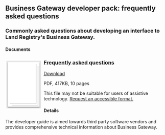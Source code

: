 ## Business Gateway developer pack: frequently asked questions

### Commonly asked questions about developing an interface to Land Registry's Business Gateway.

#### Documents
<h3><img style="float: left; margin: 0px 5px 0px 0px" src="../../images/file.png"> <a href="../../pdfs/definitions/business-gateway-FAQ.pdf">Frequently asked questions</a></h3>
<a download="business-gateway-FAQ.pdf" href="../../pdfs/definitions/business-gateway-FAQ.pdf">Download</a>

PDF, 417KB, 10 pages

This file may not be suitable for users of assistive technology. <a href="#" onclick="toggle_visibility('foo1');return false;">Request an accessible format.</a>
<div style="display:none" id="foo1">
If you use assistive technology (such as a screen reader) and need a version of this document in a more accessible format, please email <a href="mailto:customersupport@landregistry.gov.uk?body=Details%20of%20document%20required%3A%0A%0A%20%20Title%3A%20Validation%20diagram%0A%20%20Original%20format%3A%20pdf%0A%0APlease%20tell%20us%3A%0A%0A%20%201.%20What%20makes%20this%20format%20unsuitable%20for%20you%3F%0A%20%202.%20What%20format%20you%20would%20prefer%3F%0A%20%20%20%20%20%20&amp;subject=Request%20for%20%27Validation%20diagram%27%20in%20an%20alternative%20format">customersupport@landregistry.gov.uk</a>.
Please tell us what format you need. It will help us if you say what assistive technology you use.
</div>

#### Details
The developer guide is aimed towards third party software vendors and provides comprehensive technical information about Business Gateway.